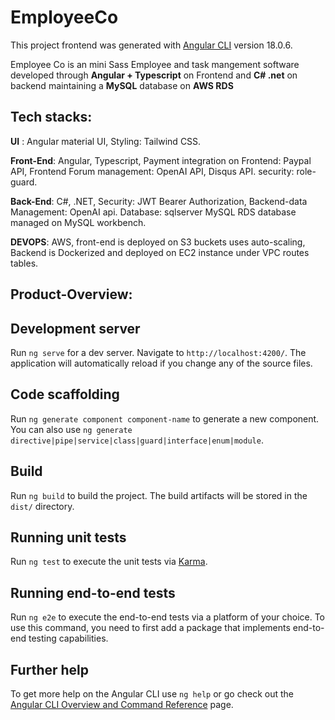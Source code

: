 # EmployeeCo

This project frontend was generated with [Angular CLI](https://github.com/angular/angular-cli) version 18.0.6.

Employee Co is an mini Sass Employee and task mangement software developed through **Angular + Typescript** on Frontend and **C# .net** on backend maintaining a **MySQL** database on **AWS RDS**



## Tech stacks:

**UI** :  Angular material UI, Styling: Tailwind CSS.  


**Front-End**:   Angular, Typescript, Payment integration on Frontend: Paypal API, Frontend Forum management: OpenAI API, Disqus API. security: role-guard.   


**Back-End**:   C#, .NET, Security: JWT Bearer Authorization, Backend-data Management: OpenAI api. Database: sqlserver MySQL RDS database managed on MySQL workbench.


**DEVOPS**:   AWS,   front-end is deployed on S3 buckets uses auto-scaling, Backend is Dockerized and deployed on EC2 instance under VPC routes tables.  



## Product-Overview:












## Development server

Run `ng serve` for a dev server. Navigate to `http://localhost:4200/`. The application will automatically reload if you change any of the source files.

## Code scaffolding

Run `ng generate component component-name` to generate a new component. You can also use `ng generate directive|pipe|service|class|guard|interface|enum|module`.

## Build

Run `ng build` to build the project. The build artifacts will be stored in the `dist/` directory.

## Running unit tests

Run `ng test` to execute the unit tests via [Karma](https://karma-runner.github.io).

## Running end-to-end tests

Run `ng e2e` to execute the end-to-end tests via a platform of your choice. To use this command, you need to first add a package that implements end-to-end testing capabilities.

## Further help

To get more help on the Angular CLI use `ng help` or go check out the [Angular CLI Overview and Command Reference](https://angular.dev/tools/cli) page.
